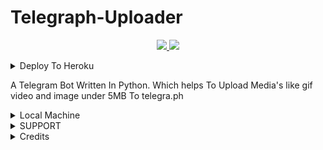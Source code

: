 # Telegraph-Uploader

  </a>
</p>
<p align="center">
  <a href="https://github.com/Judson-web/MH-TelegraPh/stargazers">
    <img src="https://img.shields.io/github/stars/Judson-web/MH-TelegraPh?style=social">

  </a>
  
  <a href="https://github.com/Judson-web/MH-TelegraPh/fork">
    <img src="https://img.shields.io/github/forks/Judson-web/MH-TelegraPh?label=Fork&style=social">

  </a>  
</p>

<details><summary>Deploy To Heroku</summary>
<p>
<br>
<a href="https://heroku.com/deploy?template=https://github.com/Judson-web/MH-TelegraPh">
<img src="https://img.shields.io/badge/Deploy%20To%20Heroku-blueviolet?style=for-the-badge&logo=heroku" width="200""/></a></p></a>
</p>
</details>

A Telegram Bot Written In Python. Which helps To Upload Media's like gif video and image under 5MB To telegra.ph   

<details><summary>Local Machine</summary>
<p>
<br>
Clone the repository

Install requirements: pip3 install -r requirements.txt

edit the sample_config.py wih your configs

python3 bot.py

Now send /start to you bot to see if it is running!
</a>
</p>
</details>


<details><summary>SUPPORT</summary>
<p>
<br>
# Thanks To

Thanks To [AlbertEinsteinTg](https://github.com/AlbertEinsteinTg) For Helping Me in Some Cases

Thanks To Owners Of Libraries That Used In The Development Of This Repo
# Licence

[![GNU GPLv3 Image](https://www.gnu.org/graphics/gplv3-127x51.png)](http://www.gnu.org/licenses/gpl-3.0.en.html)  

[Telegra.ph-Uploader](https://github.com/MoTechYT/MT-Telegraph)
is Free Software: You can use, study share and improve it at your
will. Specifically you can redistribute and/or modify it under the terms of the
[GNU General Public License](https://www.gnu.org/licenses/gpl.html) as
published by the Free Software Foundation, either version 3 of the License, or
(at your option) any later version. 
</a>
</p>
</details>
                                                                                                                    
<details><summary>Credits</summary>
<p>
<br>                                                                                                                
# Thanks To      
                                                                                                                    
                                                                                                                                    [MoTechYT](https://github.com/AlbertEinsteinTg)For His <a href=" https://github.com/MoTechYT/MT-Telegraph">Repo</a>                                                                                                           
                                                                                                                                                                                         
**Star this Repo if you Liked it ⭐⭐⭐**
